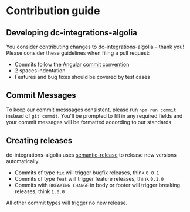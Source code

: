 # Contribution guide

## Developing dc-integrations-algolia

You consider contributing changes to dc-integrations-algolia – thank you!
Please consider these guidelines when filing a pull request:

*  Commits follow the [Angular commit convention](https://github.com/angular/angular.js/blob/master/DEVELOPERS.md#-git-commit-guidelines)
*  2 spaces indentation
*  Features and bug fixes should be covered by test cases

## Commit Messages

To keep our commit messsages consistent, please run `npm run commit` instead of `git commit`.
You'll be prompted to fill in any required fields and your commit messages will be formatted according to our standards 

## Creating releases

dc-integrations-algolia uses [semantic-release](https://github.com/semantic-release/semantic-release)
to release new versions automatically.

*  Commits of type `fix` will trigger bugfix releases, think `0.0.1`
*  Commits of type `feat` will trigger feature releases, think `0.1.0`
*  Commits with `BREAKING CHANGE` in body or footer will trigger breaking releases, think `1.0.0`

All other commit types will trigger no new release.

